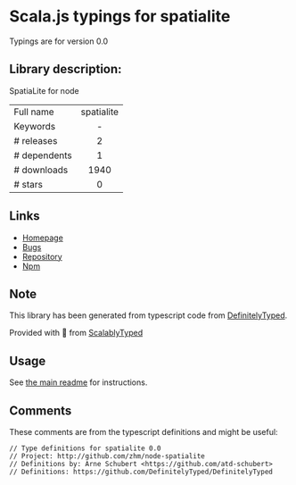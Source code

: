 
# Scala.js typings for spatialite

Typings are for version 0.0

## Library description:
SpatiaLite for node

|                    |                 |
| ------------------ | :-------------: |
| Full name          | spatialite |
| Keywords           | - |
| # releases         | 2 |
| # dependents       | 1 |
| # downloads        | 1940 |
| # stars            | 0 |

## Links
- [Homepage](http://github.com/zhm/node-spatialite)
- [Bugs](https://github.com/zhm/node-spatialite/issues)
- [Repository](https://github.com/zhm/node-spatialite)
- [Npm](https://www.npmjs.com/package/spatialite)
    


## Note
This library has been generated from typescript code from [DefinitelyTyped](https://definitelytyped.org).

Provided with :purple_heart: from [ScalablyTyped](https://github.com/oyvindberg/ScalablyTyped)

## Usage
See [the main readme](../../readme.md) for instructions.

## Comments

These comments are from the typescript definitions and might be useful:
```
// Type definitions for spatialite 0.0
// Project: http://github.com/zhm/node-spatialite
// Definitions by: Arne Schubert <https://github.com/atd-schubert>
// Definitions: https://github.com/DefinitelyTyped/DefinitelyTyped

```

